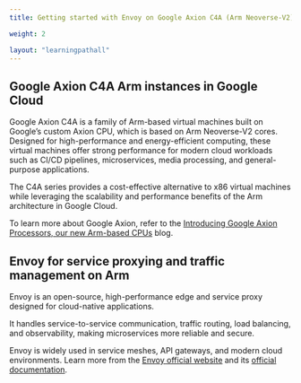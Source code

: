 ```yaml
---
title: Getting started with Envoy on Google Axion C4A (Arm Neoverse-V2)

weight: 2

layout: "learningpathall"
---
```


## Google Axion C4A Arm instances in Google Cloud

Google Axion C4A is a family of Arm-based virtual machines built on Google’s custom Axion CPU, which is based on Arm Neoverse-V2 cores. Designed for high-performance and energy-efficient computing, these virtual machines offer strong performance for modern cloud workloads such as CI/CD pipelines, microservices, media processing, and general-purpose applications.

The C4A series provides a cost-effective alternative to x86 virtual machines while leveraging the scalability and performance benefits of the Arm architecture in Google Cloud.

To learn more about Google Axion, refer to the [Introducing Google Axion Processors, our new Arm-based CPUs](https://cloud.google.com/blog/products/compute/introducing-googles-new-arm-based-cpu) blog.

## Envoy for service proxying and traffic management on Arm

Envoy is an open-source, high-performance edge and service proxy designed for cloud-native applications.

It handles service-to-service communication, traffic routing, load balancing, and observability, making microservices more reliable and secure.

Envoy is widely used in service meshes, API gateways, and modern cloud environments. Learn more from the [Envoy official website](https://www.envoyproxy.io/) and its [official documentation](https://www.envoyproxy.io/docs/envoy/latest/).
